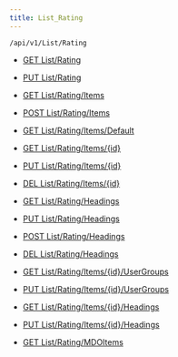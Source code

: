 ```yaml
---
title: List_Rating
---
```


```http
/api/v1/List/Rating
```




* [GET List/Rating](v1RatingList_GetListDefinition.md)

* [PUT List/Rating](v1RatingList_SetListDefinition.md)

* [GET List/Rating/Items](v1RatingList_GetAllSaleStageEntity.md)

* [POST List/Rating/Items](v1RatingList_PostSaleStageEntity.md)

* [GET List/Rating/Items/Default](v1RatingList_CreateDefaultSaleStageEntity.md)

* [GET List/Rating/Items/{id}](v1RatingList_GetSaleStageEntity.md)

* [PUT List/Rating/Items/{id}](v1RatingList_PutSaleStageEntity.md)

* [DEL List/Rating/Items/{id}](v1RatingList_DeleteSaleStageEntity.md)

* [GET List/Rating/Headings](v1RatingList_GetSaleStageEntityHeadings.md)

* [PUT List/Rating/Headings](v1RatingList_PutSaleStageEntityHeadings.md)

* [POST List/Rating/Headings](v1RatingList_PostSaleStageEntityHeading.md)

* [DEL List/Rating/Headings](v1RatingList_DeleteSaleStageEntityHeadings.md)

* [GET List/Rating/Items/{id}/UserGroups](v1RatingList_GetSaleStageEntityUserGroupsForListItem.md)

* [PUT List/Rating/Items/{id}/UserGroups](v1RatingList_PutSaleStageEntityUserGroupsForListItem.md)

* [GET List/Rating/Items/{id}/Headings](v1RatingList_GetSaleStageEntityHeadingsForListItem.md)

* [PUT List/Rating/Items/{id}/Headings](v1RatingList_PutSaleStageEntityHeadingsForListItem.md)

* [GET List/Rating/MDOItems](v1RatingList_GetMDOList.md)